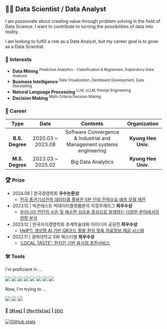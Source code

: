 ## 👨‍💻 Data Scientist / Data Analyst

I am passionate about creating value through problem solving in the field of Data Science.
I want to contribute to turning the possibilities of data into reality.

I am looking to fulfill a role as a Data Analyst, but my career goal is to grow as a Data Scientist. 

### 🚩 Interests

- **Data Mining** <sup>Predictive Analytics - Classification & Regression, Exploratory Data Analysis</sup>
- **Business Intelligence** <sup>Data Visualization, Dashboard Development, Data Storytelling</sup>
- **Natural Language Processing** <sup>LLM, sLLM, Prompt Engineering</sup>
- **Decision Making** <sup>Multi-Criteria Decision Making</sup>

### 👦 Career

| **Type** | **Date** | **Contents** | **Organization** |
|:--------:|:--------:|:--------:|:--------:|
| **B.S. Degree** | 2020.03 ~ 2023.08 | Software Convergence & Industrial and Management systems engineering  | **Kyung Hee Univ.** |
| **M.S. Degree** | 2023.03 ~ 2025.02 | Big Data Analytics | **Kyung Hee Univ.** |

### 🏆 Prize

- 2024.08 | 한국경영학회 **우수논문상**
  - [전국 종관기상관측 데이터를 활용한 5분 단위 전력수요 예측 모델 제안](https://glorious-firewall-b13.notion.site/5-25cd0e7022a847c59cdc960b88df86c8?pvs=4)
- 2023.12 | 빅콘테스트 빅데이터플랫폼분야 지정주제리그 **최우수상**
  - [우리나라 연안의 수온 및 해수면 상승을 중심으로 발생하는 다양한 분야에서의 영향 분석](https://glorious-firewall-b13.notion.site/863154ddc10d4bb690ca7988e5ce2a66?pvs=4)
- 2023.12 | 한국지식경영학회 추계학술대회 아이디어 공모전 **최우수상**
  - [HelPT: 생성형 AI 기반 QR코드 활용 환자 맞춤 의료정보 제공 시스템](https://glorious-firewall-b13.notion.site/HelPT-AI-QR-eeb6da64e9614ed88f390557a17646a7?pvs=4)
- 2022.11 | 경희대학교 SW 페스티벌 **최우수상** 
  - ['LOCAL TASTE': 현지인 기반 음식점 추천서비스](https://glorious-firewall-b13.notion.site/LOCAL-TASTE-7e4f6ece7b7443769122a221a3fbe166?pvs=4)

### 🛠️ Tools

I'm proficient in ... 

<img src="https://img.shields.io/badge/Python-3776AB?style=flat-square&logo=python&logoColor=white"/> <img src="https://img.shields.io/badge/Pandas-150458?style=flat-square&logo=pandas&logoColor=white"/> <img src="https://img.shields.io/badge/Plotly-3F4F75?style=flat-square&logo=plotly&logoColor=white"/> <img src="https://img.shields.io/badge/Scikit_learn-F7931E?style=flat-square&logo=scikit-learn&logoColor=white"/> <img src="https://img.shields.io/badge/Hugging Face-FFD21E?style=flat-square&logo=Hugging Face&logoColor=white"/> <img src="https://img.shields.io/badge/OpenAI API-412991?style=flat-square&logo=OpenAI&logoColor=white"/> <img src="https://img.shields.io/badge/PyTorch-EE4C2C?style=flat-square&logo=Pytorch&logoColor=white"/> <img src="https://img.shields.io/badge/Django-092E20?style=flat-square&logo=Django&logoColor=white"/>

Now, I'm trying to ...

<img src="https://img.shields.io/badge/DuckDB-FFF000?style=flat-square&logo=DuckDB&logoColor=white"/> <img src="https://img.shields.io/badge/MLflow-0194E2?style=flat-square&logo=mlflow&logoColor=white"/> <img src="https://img.shields.io/badge/LangChain-1C3C3C?style=flat-square&logo=langchain&logoColor=white"/>


#### 📑 [`[Blog]`](https://minsuk1003.github.io/) | [`[Portfolio]`](https://glorious-firewall-b13.notion.site/Minsuk-Kang-59e1844c73fe4c20a8aaaf86c23f1a39?pvs=4) | [`[CV]`](https://www.canva.com/design/DAGaxqkzakQ/aZ6ld0LO09vdDzJmFYEWlw/view?utm_content=DAGaxqkzakQ&utm_campaign=designshare&utm_medium=link2&utm_source=uniquelinks&utlId=hf7ff233960)



[![GitHub stats](https://github-readme-stats.vercel.app/api?username=minsuk1003)](https://github.com/minsuk1003/github-readme-stats)
